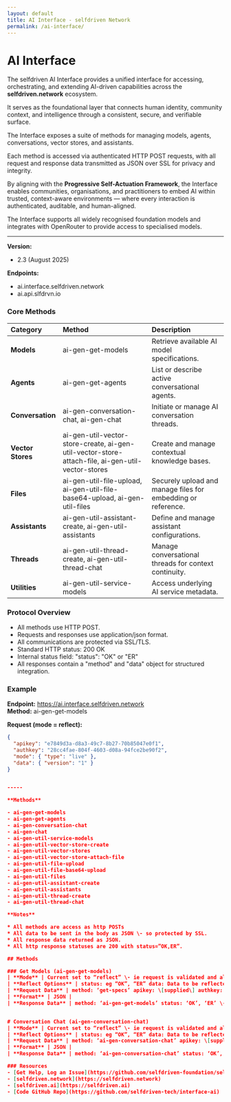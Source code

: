 ```yaml
---
layout: default
title: AI Interface - selfdriven Network
permalink: /ai-interface/
---
```


# AI Interface

The selfdriven AI Interface provides a unified interface for accessing, orchestrating, and extending AI-driven capabilities across the **selfdriven.network** ecosystem.

It serves as the foundational layer that connects human identity, community context, and intelligence through a consistent, secure, and verifiable surface.

The Interface exposes a suite of methods for managing models, agents, conversations, vector stores, and assistants.  

Each method is accessed via authenticated HTTP POST requests, with all request and response data transmitted as JSON over SSL for privacy and integrity.

By aligning with the **Progressive Self-Actuation Framework**, the Interface enables communities, organisations, and practitioners to embed AI within trusted, context-aware environments — where every interaction is authenticated, auditable, and human-aligned.

The Interface supports all widely recognised foundation models and integrates with OpenRouter to provide access to specialised models.

---

**Version:**
- 2.3 (August 2025)

**Endpoints:**  
- ai.interface.selfdriven.network
- ai.api.slfdrvn.io

### Core Methods

| Category | Method | Description |
|:-----------|:---------|:-------------|
| **Models** | ai-gen-get-models | Retrieve available AI model specifications. |
| **Agents** | ai-gen-get-agents | List or describe active conversational agents. |
| **Conversation** | ai-gen-conversation-chat, ai-gen-chat | Initiate or manage AI conversation threads. |
| **Vector Stores** | ai-gen-util-vector-store-create, ai-gen-util-vector-store-attach-file, ai-gen-util-vector-stores | Create and manage contextual knowledge bases. |
| **Files** | ai-gen-util-file-upload, ai-gen-util-file-base64-upload, ai-gen-util-files | Securely upload and manage files for embedding or reference. |
| **Assistants** | ai-gen-util-assistant-create, ai-gen-util-assistants | Define and manage assistant configurations. |
| **Threads** | ai-gen-util-thread-create, ai-gen-util-thread-chat | Manage conversational threads for context continuity. |
| **Utilities** | ai-gen-util-service-models | Access underlying AI service metadata. |


### Protocol Overview

- All methods use HTTP POST.  
- Requests and responses use application/json format.  
- All communications are protected via SSL/TLS.  
- Standard HTTP status: 200 OK  
- Internal status field: "status": "OK" or "ER"  
- All responses contain a "method" and "data" object for structured integration.


### Example

**Endpoint:** https://ai.interface.selfdriven.network  
**Method:** ai-gen-get-models  

**Request (mode = reflect):**
```json
{
  "apikey": "e7849d3a-d8a3-49c7-8b27-70b85047e0f1",
  "authkey": "28cc4fae-804f-4603-d08a-94fce2be90f2",
  "mode": { "type": "live" },
  "data": { "version": "1" }
}


-----

**Methods**

- ai-gen-get-models
- ai-gen-get-agents
- ai-gen-conversation-chat
- ai-gen-chat
- ai-gen-util-service-models
- ai-gen-util-vector-store-create
- ai-gen-util-vector-stores
- ai-gen-util-vector-store-attach-file
- ai-gen-util-file-upload
- ai-gen-util-file-base64-upload
- ai-gen-util-files
- ai-gen-util-assistant-create
- ai-gen-util-assistants
- ai-gen-util-thread-create
- ai-gen-util-thread-chat

**Notes**

* All methods are access as http POSTs  
* All data to be sent in the body as JSON \- so protected by SSL.  
* All response data returned as JSON.  
* All http response statuses are 200 with status=”OK,ER”.

## Methods

### Get Models (ai-gen-get-models)
| **Mode** | Current set to “reflect” \- ie request is validated and all data sent with request reflected back for integration development/testing. |
| **Reflect Options** | status: eg “OK”, “ER” data: Data to be reflected. |
| **Request Data** | method: ‘get-specs’ apikey: \[supplied\] authkey: \[supplied\] data: version:  |
| **Format** | JSON |
| **Response Data** | method: ‘ai-gen-get-models’ status: ‘OK’, ‘ER’ \- if error then {error: {code:, description:}} data: \[ { name:, url:, id:, etag: modifieddatetime:, createddatetime: } \] |


# Conversation Chat (ai-gen-conversation-chat)
| **Mode** | Current set to “reflect” \- ie request is validated and all data sent with request reflected back for integration development/testing. |
| **Reflect Options** | status: eg “OK”, “ER” data: Data to be reflected. |
| **Request Data** | method: ‘ai-gen-conversation-chat’ apikey: \[supplied\] authkey: \[supplied\] data: messagesystem: message: |
| **Format** | JSON |
| **Response Data** | method: ‘ai-gen-conversation-chat’ status: ‘OK’, ‘ER’ \- if error then {error: {code:, description:}} data: \[ { firstname:, lastname:, email: , id:, etag: modifieddatetime:, createddatetime: } \]|

### Resources
- [Get Help, Log an Issue](https://github.com/selfdriven-foundation/selfdriven-network/issues)
- [selfdriven.network](https://selfdriven.network)  
- [selfdriven.ai](https://selfdriven.ai)
- [Code GitHub Repo](https://github.com/selfdriven-tech/interface-ai)
